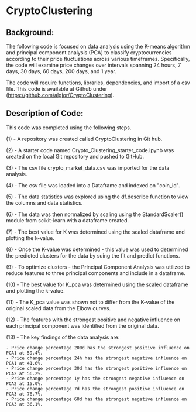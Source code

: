 # CryptoClustering

## Background:

The following code is focused on data analysis using the K-means algorithm and principal component analysis (PCA) to classify cryptocurrencies according to their price fluctuations across various timeframes. Specifically, the code will examine price changes over intervals spanning 24 hours, 7 days, 30 days, 60 days, 200 days, and 1 year.

The code will require functions, libraries, dependencies, and import of a csv file. 
This code is available at Github under (https://github.com/algjor/CryptoClustering).

## Description of Code:
This code was completed using the following steps.

(1) - A repository was created called CryptoClustering in Git hub.

(2) - A starter code named Crypto_Clustering_starter_code.ipynb was created on the local Git repository and pushed to GitHub.

(3) - The csv file crypto_market_data.csv was imported for the data analysis.

(4) - The csv file was loaded into a Dataframe and indexed on "coin_id".

(5) - The data statistics was explored using the df.describe function to view the columns and data statistics.

(6) - The data was then normalized by scaling using the StandardScaler() module from scikit-learn with a dataframe created.

(7) - The best value for K was determined using the scaled dataframe and plotting the k-value.

(8) - Once the K-value was determined - this value was used to determined the predicted clusters for the data by suing the fit and predict functions.

(9) - To optimize clusters - the Principal Component Analysis was utilized to reduce features to three principal components and include in a dataframe.

(10) - The best value for K_pca was determined using the scaled dataframe and plotting the k-value.

(11) - The K_pca value was shown not to differ from the K-value of the original scaled data from the Elbow curves.

(12) - The features with the strongest positive and negative influence on each principal component was identified from the original data.

(13) - The key findings of the data analysis are:

    - Price change percentage 200d has the strongest positive influence on PCA1 at 59.4%.
    - Price change percentage 24h has the strongest negative influence on PCA1 at 41.6%.
    - Price change percentage 30d has the strongest positive influence on PCA2 at 56.2%.
    - Price change percentage 1y has the strongest negative influence on PCA2 at 15.0%.
    - Price change percentage 7d has the strongest positive influence on PCA3 at 78.7%.
    - Price change percentage 60d has the strongest negative influence on PCA3 at 36.1%.

